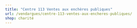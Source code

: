 ```yaml
---
title: "Centre 113 Ventes aux enchères publiques"
url: /vendargues/centre-113-ventes-aux-encheres-publiques/
shop: charité
---
```

